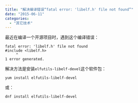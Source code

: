 ```yaml
---
title: "解决编译错误“fatal error: 'libelf.h' file not found”"
date: "2015-06-11"
categories: 
  - "其它技术"
---
```


最近在编译一个开源项目时，遇到这个编译错误：

```
fatal error: 'libelf.h' file not found
#include <libelf.h>
     ^
1 error generated.
```

解决方法是安装`elfutils-libelf-devel`这个软件包：

```
yum install elfutils-libelf-devel
```

或：

`dnf install elfutils-libelf-devel`
